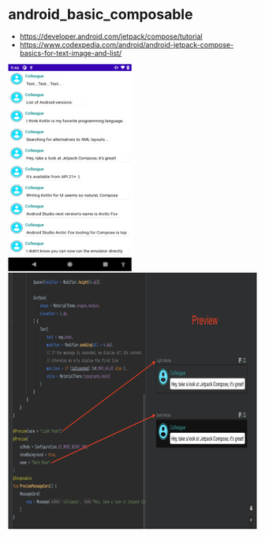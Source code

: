 # android_basic_composable

- https://developer.android.com/jetpack/compose/tutorial
- https://www.codexpedia.com/android/android-jetpack-compose-basics-for-text-image-and-list/


<img src="https://github.com/codexpedia/android_basic_composable/blob/main/captures/1.png" width="250" height="420" />

<img src="https://github.com/codexpedia/android_basic_composable/blob/main/captures/preview.png" width="800" height="520" />
